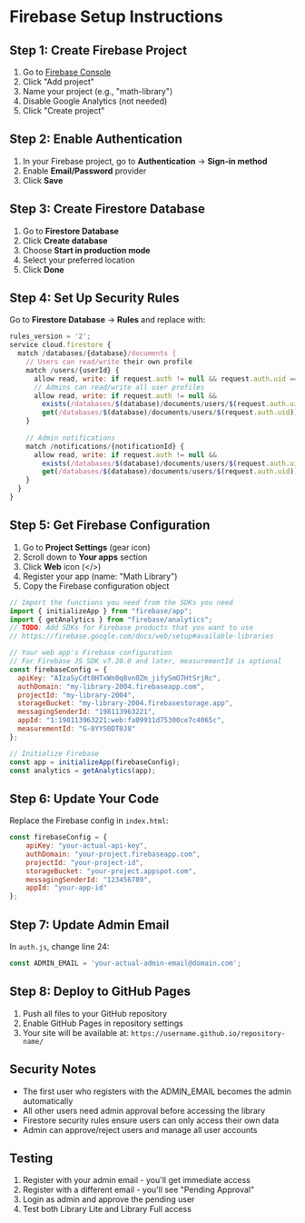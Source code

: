 # Firebase Setup Instructions

## Step 1: Create Firebase Project

1. Go to [Firebase Console](https://console.firebase.google.com/)
2. Click "Add project"
3. Name your project (e.g., "math-library")
4. Disable Google Analytics (not needed)
5. Click "Create project"

## Step 2: Enable Authentication

1. In your Firebase project, go to **Authentication** → **Sign-in method**
2. Enable **Email/Password** provider
3. Click **Save**

## Step 3: Create Firestore Database

1. Go to **Firestore Database**
2. Click **Create database**
3. Choose **Start in production mode**
4. Select your preferred location
5. Click **Done**

## Step 4: Set Up Security Rules

Go to **Firestore Database** → **Rules** and replace with:

```javascript
rules_version = '2';
service cloud.firestore {
  match /databases/{database}/documents {
    // Users can read/write their own profile
    match /users/{userId} {
      allow read, write: if request.auth != null && request.auth.uid == userId;
      // Admins can read/write all user profiles
      allow read, write: if request.auth != null && 
        exists(/databases/$(database)/documents/users/$(request.auth.uid)) &&
        get(/databases/$(database)/documents/users/$(request.auth.uid)).data.isAdmin == true;
    }
    
    // Admin notifications
    match /notifications/{notificationId} {
      allow read, write: if request.auth != null && 
        exists(/databases/$(database)/documents/users/$(request.auth.uid)) &&
        get(/databases/$(database)/documents/users/$(request.auth.uid)).data.isAdmin == true;
    }
  }
}
```

## Step 5: Get Firebase Configuration

1. Go to **Project Settings** (gear icon)
2. Scroll down to **Your apps** section
3. Click **Web** icon (</>)
4. Register your app (name: "Math Library")
5. Copy the Firebase configuration object

```javascript
// Import the functions you need from the SDKs you need
import { initializeApp } from "firebase/app";
import { getAnalytics } from "firebase/analytics";
// TODO: Add SDKs for Firebase products that you want to use
// https://firebase.google.com/docs/web/setup#available-libraries

// Your web app's Firebase configuration
// For Firebase JS SDK v7.20.0 and later, measurementId is optional
const firebaseConfig = {
  apiKey: "AIzaSyCdt0HTxWn0q8vn0Zm_jifySmO7HtSrjRc",
  authDomain: "my-library-2004.firebaseapp.com",
  projectId: "my-library-2004",
  storageBucket: "my-library-2004.firebasestorage.app",
  messagingSenderId: "198113963221",
  appId: "1:198113963221:web:fa09911d75300ce7c4065c",
  measurementId: "G-0YYS0DT0J8"
};

// Initialize Firebase
const app = initializeApp(firebaseConfig);
const analytics = getAnalytics(app);
```

## Step 6: Update Your Code

Replace the Firebase config in `index.html`:

```javascript
const firebaseConfig = {
    apiKey: "your-actual-api-key",
    authDomain: "your-project.firebaseapp.com",
    projectId: "your-project-id",
    storageBucket: "your-project.appspot.com",
    messagingSenderId: "123456789",
    appId: "your-app-id"
};
```

## Step 7: Update Admin Email

In `auth.js`, change line 24:
```javascript
const ADMIN_EMAIL = 'your-actual-admin-email@domain.com';
```

## Step 8: Deploy to GitHub Pages

1. Push all files to your GitHub repository
2. Enable GitHub Pages in repository settings
3. Your site will be available at: `https://username.github.io/repository-name/`

## Security Notes

- The first user who registers with the ADMIN_EMAIL becomes the admin automatically
- All other users need admin approval before accessing the library
- Firestore security rules ensure users can only access their own data
- Admin can approve/reject users and manage all user accounts

## Testing

1. Register with your admin email - you'll get immediate access
2. Register with a different email - you'll see "Pending Approval"
3. Login as admin and approve the pending user
4. Test both Library Lite and Library Full access
